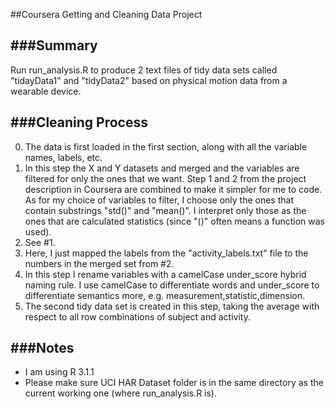 ##Coursera Getting and Cleaning Data Project

###Summary
--------------
Run run_analysis.R to produce 2 text files of tidy data sets
called "tidayData1" and "tidyData2" based on physical motion data from 
a wearable device.

###Cleaning Process
--------------
0. The data is first loaded in the first section, along with all
   the variable names, labels, etc.
1. In this step the X and Y datasets and merged and the variables
   are filtered for only the ones that we want. Step 1 and 2 
   from the project description in Coursera are combined to make 
   it simpler for me to code.
   As for my choice of variables to filter, I choose only the ones
   that contain substrings "std()" and "mean()". I interpret only
   those as the ones that are calculated statistics (since "()" 
   often means a function was used).
2. See #1.
3. Here, I just mapped the labels from the "activity_labels.txt" file
   to the numbers in the merged set from #2.
4. In this step I rename variables with a camelCase under_score hybrid
   naming rule. I use camelCase to differentiate words and under_score
   to differentiate semantics more, e.g. measurement,statistic,dimension.
5. The second tidy data set is created in this step, taking the average
   with respect to all row combinations of subject and activity.

###Notes
--------------
* I am using R 3.1.1
* Please make sure UCI HAR Dataset folder is in the same directory
  as the current working one (where run_analysis.R is).